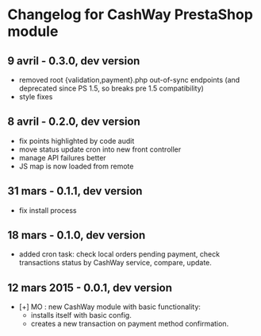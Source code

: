 # Changelog for CashWay PrestaShop module

## 9 avril - 0.3.0, dev version

 * removed root {validation,payment}.php out-of-sync
   endpoints (and deprecated since PS 1.5, so breaks
   pre 1.5 compatibility)
 * style fixes

## 8 avril - 0.2.0, dev version

 * fix points highlighted by code audit
 * move status update cron into new front controller
 * manage API failures better
 * JS map is now loaded from remote

## 31 mars - 0.1.1, dev version

 * fix install process

## 18 mars - 0.1.0, dev version

 * added cron task: check local orders pending payment,
   check transactions status by CashWay service,
   compare, update.


## 12 mars 2015 - 0.0.1, dev version

 * [+] MO : new CashWay module with basic functionality:
   - installs itself with basic config.
   - creates a new transaction on payment method confirmation.

